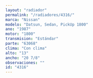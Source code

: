 ```yaml
---
layout: "radiador"
permalink: "/radiadores/4316/"
marca: "Nissan"
modelo: "Datsun, Sedan, PickUp 1800"
ano: "1987"
motor: "1800"
transmision: "Estándar"
parte: "63068"
clima: "Con clima"
alto: "13"
ancho: "20 7/8"
observaciones: ""
id: "4316"
---
```


